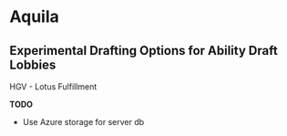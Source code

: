 # Aquila

## Experimental Drafting Options for Ability Draft Lobbies

HGV - Lotus Fulfillment

**TODO**

- Use Azure storage for server db
